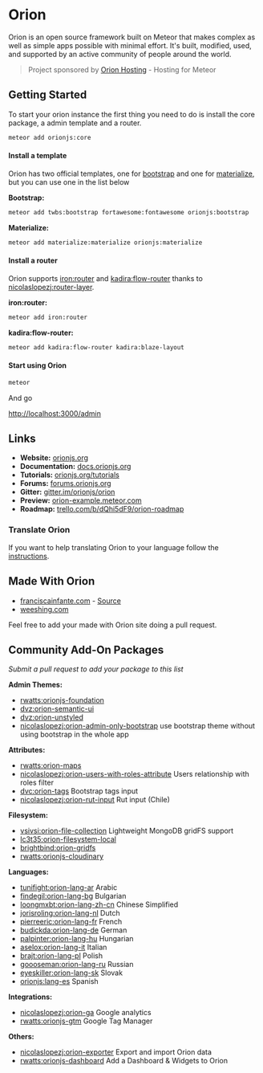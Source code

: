 # Orion

Orion is an open source framework built on Meteor that makes complex as well as simple apps possible with minimal effort. It's built, modified, used, and supported by an active community of people around the world.

> Project sponsored by [Orion Hosting](https://orion.hosting/?utm_source=github-orionjs) - Hosting for Meteor

## Getting Started

To start your orion instance the first thing you need to do is install the core package, a admin template and a router.

```sh
meteor add orionjs:core
```

#### Install a template

Orion has two official templates, one for [bootstrap](http://getbootstrap.com) and one for [materialize](http://materializecss.com), but you can use one in the list below

**Bootstrap:**

```sh
meteor add twbs:bootstrap fortawesome:fontawesome orionjs:bootstrap
```

**Materialize:**

```sh
meteor add materialize:materialize orionjs:materialize
```

#### Install a router

Orion supports [iron:router](https://github.com/iron-meteor/iron-router) and [kadira:flow-router](https://github.com/kadirahq/flow-router) thanks to [nicolaslopezj:router-layer](https://github.com/nicolaslopezj/meteor-router-layer).

**iron:router:**

```sh
meteor add iron:router
```
**kadira:flow-router:**

```sh
meteor add kadira:flow-router kadira:blaze-layout
```

#### Start using Orion

```sh
meteor
```

And go

[http://localhost:3000/admin](http://localhost:3000/admin)


## Links

- **Website:** [orionjs.org](http://orionjs.org)
- **Documentation:** [docs.orionjs.org](http://docs.orionjs.org/)
- **Tutorials:** [orionjs.org/tutorials](http://orionjs.org/tutorials)
- **Forums:** [forums.orionjs.org](http://forums.orionjs.org)
- **Gitter:** [gitter.im/orionjs/orion](https://gitter.im/orionjs/orion)
- **Preview:** [orion-example.meteor.com](http://orion-example.meteor.com)
- **Roadmap:** [trello.com/b/dQhi5dF9/orion-roadmap](https://trello.com/b/dQhi5dF9/orion-roadmap)

### Translate Orion

If you want to help translating Orion to your language follow the [instructions](https://github.com/orionjs/examples/tree/master/language).

## Made With Orion

- [franciscainfante.com](http://franciscainfante.com?utm_source=orion-madeby&utm_medium=orion-github&utm_campaign=orion-madeby) - [Source](https://github.com/madeby-nicolaslopezj/fran2)
- [weeshing.com](http://weeshing.com?utm_source=orion-madeby&utm_medium=orion-github&utm_campaign=orion-madeby)

Feel free to add your made with Orion site doing a pull request.


## Community Add-On Packages

*Submit a pull request to add your package to this list*

**Admin Themes:**

- [rwatts:orionjs-foundation](https://github.com/rwatts3/orionjs-contrib/tree/orionjs-foundation)
- [dvz:orion-semantic-ui](https://github.com/amazingBastard/orion-semantic-ui)
- [dvz:orion-unstyled](https://github.com/amazingBastard/orion-unstyled)
- [nicolaslopezj:orion-admin-only-bootstrap](https://github.com/nicolaslopezj/orion-admin-only-bootstrap) use bootstrap theme without using bootstrap in the whole app

**Attributes:**

- [rwatts:orion-maps](https://atmospherejs.com/rwatts/orion-maps)
- [nicolaslopezj:orion-users-with-roles-attribute](https://github.com/nicolaslopezj/orion-users-with-roles-attribute) Users relationship with roles filter
- [dvc:orion-tags](https://github.com/dvc94ch/orion-tags/) Bootstrap tags input
- [nicolaslopezj:orion-rut-input](https://github.com/nicolaslopezj/orion-rut-input) Rut input (Chile)

**Filesystem:**

- [vsivsi:orion-file-collection](https://atmospherejs.com/vsivsi/orion-file-collection) Lightweight MongoDB gridFS support
- [lc3t35:orion-filesystem-local](https://github.com/lc3t35/orion-filesystem-local)
- [brightbind:orion-gridfs](https://github.com/brightbind/orion-gridFS/)
- [rwatts:orionjs-cloudinary](https://atmospherejs.com/rwatts/orionjs-cloudinary)

**Languages:**

- [tunifight:orion-lang-ar](https://github.com/nabiltntn/orion-lang-ar.git) Arabic
- [findegil:orion-lang-bg](https://atmospherejs.com/findegil/orion-lang-bg) Bulgarian
- [loongmxbt:orion-lang-zh-cn](https://github.com/loongmxbt/orion-lang-zh-cn) Chinese Simplified
- [jorisroling:orion-lang-nl](https://github.com/jorisroling/orion-lang-nl) Dutch
- [pierreeric:orion-lang-fr](https://atmospherejs.com/pierreeric/orion-lang-fr) French
- [budickda:orion-lang-de](https://atmospherejs.com/budickda/orion-lang-de) German
- [palpinter:orion-lang-hu](https://github.com/palpinter/orion-lang-hu.git) Hungarian
- [aselox:orion-lang-it](https://atmospherejs.com/aselox/orion-lang-it) Italian
- [brajt:orion-lang-pl](https://github.com/brajt/orion-lang-pl) Polish
- [goooseman:orion-lang-ru](https://github.com/goooseman/orion-lang-ru) Russian
- [eyeskiller:orion-lang-sk](https://github.com/eyeskiller/orion-lang-sk) Slovak
- [orionjs:lang-es](https://github.com/orionjs/orion/tree/master/packages/lang-es) Spanish

**Integrations:**

- [nicolaslopezj:orion-ga](https://github.com/nicolaslopezj/orion-ga) Google analytics
- [rwatts:orionjs-gtm](https://atmospherejs.com/rwatts/orionjs-gtm) Google Tag Manager

**Others:**

- [nicolaslopezj:orion-exporter](https://github.com/nicolaslopezj/orion-exporter) Export and import Orion data
- [rwatts:orionjs-dashboard](https://atmospherejs.com/rwatts/orionjs-dashboard) Add a Dashboard & Widgets to Orion

